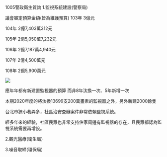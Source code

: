 1005警政衛生質詢
1.監視系統建設(警察局)

議會審定預算金額(皆為維護預算)
103年 3億元

104年 2億7,403萬312元

105年 2億5,050萬7,232元

106年 2億7,187萬4,940元

107年 2億4,500萬元

108年 2億5,900萬元


![](https://s3-ap-northeast-1.amazonaws.com/g0v-hackmd-images/uploads/upload_588940e39cd0d15700bc37c91f36e3ac.png)

應年年都有新建置監視器的預算
而非8年汰換一次、5年新增一次


本期2020年度的將汰換13699支200萬畫素的監視器之外，另外新建2000餘隻

台北市狹小巷弄多，社區治安查辦案件非常依賴監視系統。

經多年來的經驗，社區民眾也非常支持住家周邊有監視器的存在，且民眾都認為監視系統需要再增設。

2.觀光醫療(衛生局)

3.噪音取締(環保局)
